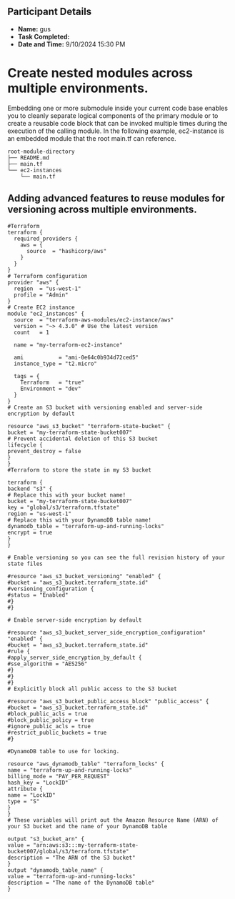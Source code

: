 ## Participant Details
- **Name:** gus
- **Task Completed:** 
- **Date and Time:** 9/10/2024 15:30 PM

 # Create nested modules across multiple environments.

Embedding one or more submodule inside your current code base enables you to cleanly separate logical components of the primary module or to create a reusable code block that can be invoked multiple times during the execution of the calling module. In the following example, ec2-instance is an embedded module that the root main.tf can reference.
```hcl
root-module-directory
├── README.md
├── main.tf
└── ec2-instances
    └── main.tf
```
## Adding advanced features to reuse modules for versioning across multiple environments.

```hcl
#Terraform
terraform {
  required_providers {
    aws = {
      source  = "hashicorp/aws"
    }
  }
}
# Terraform configuration
provider "aws" {
  region  = "us-west-1"
  profile = "Admin"
}
# Create EC2 instance
module "ec2_instances" {
  source  = "terraform-aws-modules/ec2-instance/aws"
  version = "~> 4.3.0" # Use the latest version
  count   = 1

  name = "my-terraform-ec2-instance"

  ami           = "ami-0e64c0b934d72ced5"
  instance_type = "t2.micro"

  tags = {
    Terraform   = "true"
    Environment = "dev"
  }
}
# Create an S3 bucket with versioning enabled and server-side encryption by default

resource "aws_s3_bucket" "terraform-state-bucket" {
bucket = "my-terraform-state-bucket007"
# Prevent accidental deletion of this S3 bucket
lifecycle {
prevent_destroy = false
}
}
#Terraform to store the state in my S3 bucket

terraform {
backend "s3" {
# Replace this with your bucket name!
bucket = "my-terraform-state-bucket007"
key = "global/s3/terraform.tfstate"
region = "us-west-1"
# Replace this with your DynamoDB table name!
dynamodb_table = "terraform-up-and-running-locks"
encrypt = true
}
}

# Enable versioning so you can see the full revision history of your state files

#resource "aws_s3_bucket_versioning" "enabled" {
#bucket = "aws_s3_bucket.terraform_state.id"
#versioning_configuration {
#status = "Enabled"
#}
#}

# Enable server-side encryption by default

#resource "aws_s3_bucket_server_side_encryption_configuration" "enabled" {
#bucket = "aws_s3_bucket.terraform_state.id"
#rule {
#apply_server_side_encryption_by_default {
#sse_algorithm = "AES256"
#}
#}
#}
# Explicitly block all public access to the S3 bucket

#resource "aws_s3_bucket_public_access_block" "public_access" {
#bucket = "aws_s3_bucket.terraform_state.id"
#block_public_acls = true
#block_public_policy = true
#ignore_public_acls = true
#restrict_public_buckets = true
#}

#DynamoDB table to use for locking.

resource "aws_dynamodb_table" "terraform_locks" {
name = "terraform-up-and-running-locks"
billing_mode = "PAY_PER_REQUEST"
hash_key = "LockID"
attribute {
name = "LockID"
type = "S"
}
}
# These variables will print out the Amazon Resource Name (ARN) of your S3 bucket and the name of your DynamoDB table

output "s3_bucket_arn" {
value = "arn:aws:s3:::my-terraform-state-bucket007/global/s3/terraform.tfstate"
description = "The ARN of the S3 bucket"
}
output "dynamodb_table_name" {
value = "terraform-up-and-running-locks"
description = "The name of the DynamoDB table"
}
